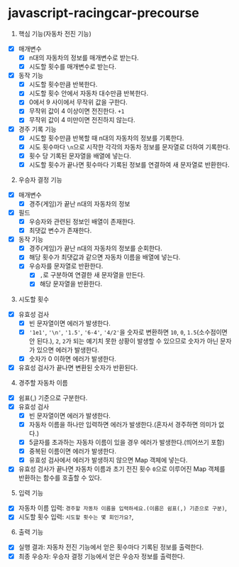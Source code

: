 # javascript-racingcar-precourse

1. 핵심 기능(자동차 전진 기능)

- [x] 매개변수
  - [x] n대의 자동차의 정보를 매개변수로 받는다.
  - [x] 시도할 횟수를 매개변수로 받는다.
- [x] 동작 기능
  - [x] 시도할 횟수만큼 반복한다.
  - [x] 시도할 횟수 안에서 자동차 대수만큼 반복한다.
  - [x] 0에서 9 사이에서 무작위 값을 구한다.
  - [x] 무작위 값이 4 이상이면 전진한다. `+1`
  - [x] 무작위 값이 4 미만이면 전진하지 않는다.
- [x] 경주 기록 기능
  - [x] 시도할 횟수만큼 반복할 때 n대의 자동차의 정보를 기록한다.
  - [x] 시도 횟수마다 `\n`으로 시작한 각각의 자동차 정보를 문자열로 더하여 기록한다.
  - [x] 횟수 당 기록된 문자열을 배열에 넣는다.
  - [x] 시도할 횟수가 끝나면 횟수마다 기록된 정보를 연결하여 새 문자열로 반환한다.

2. 우승자 결정 기능

- [x] 매개변수
  - [x] 경주(게임)가 끝난 n대의 자동차의 정보
- [x] 필드
  - [x] 우승자와 관련된 정보인 배열이 존재한다.
  - [x] 최댓값 변수가 존재한다.
- [x] 동작 기능
  - [x] 경주(게임)가 끝난 n대의 자동차의 정보를 순회한다.
  - [x] 해당 횟수가 최댓값과 같으면 자동차 이름을 배열에 넣는다.
  - [x] 우승자를 문자열로 반환한다.
    - [x] `,`로 구분하여 연결한 새 문자열을 만든다.
    - [x] 해당 문자열을 반환한다.

3. 시도할 횟수

- [x] 유효성 검사
  - [x] 빈 문자열이면 에러가 발생한다.
  - [x] `'1e1'`, `'\n'`, `'1.5'`, `'6-4'`, `'4/2'`을 숫자로 변환하면
        `10`, `0`, `1.5`(소수점이면 안 된다.), `2`, `2`가 되는
        예기치 못한 상황이 발생할 수 있으므로 숫자가 아닌 문자가 있으면 에러가 발생한다.
  - [x] 숫자가 0 이하면 에러가 발생한다.
- [x] 유효성 검사가 끝나면 변환된 숫자가 반환된다.

4. 경주할 자동차 이름

- [x] 쉼표(,) 기준으로 구분한다.
- [x] 유효성 검사
  - [x] 빈 문자열이면 에러가 발생한다.
  - [x] 자동차 이름을 하나만 입력하면 에러가 발생한다.(혼자서 경주하면 의미가 없다.)
  - [x] 5글자를 초과하는 자동차 이름이 있을 경우 에러가 발생한다.(띄어쓰기 포함)
  - [x] 중복된 이름이면 에러가 발생한다.
  - [x] 유효성 검사에서 에러가 발생하지 않으면 Map 객체에 넣는다.
- [x] 유효성 검사가 끝나면 자동차 이름과 초기 전진 횟수 `0`으로 이루어진 Map 객체를 반환하는 함수를 호출할 수 있다.

5. 입력 기능

- [x] 자동차 이름 입력: `경주할 자동차 이름을 입력하세요.(이름은 쉼표(,) 기준으로 구분)`,
- [x] 시도할 횟수 입력: `시도할 횟수는 몇 회인가요?`,

6. 출력 기능

- [x] 실행 결과: 자동차 전진 기능에서 얻은 횟수마다 기록된 정보를 출력한다.
- [x] 최종 우승자: 우승자 결정 기능에서 얻은 우승자 정보를 출력한다.

